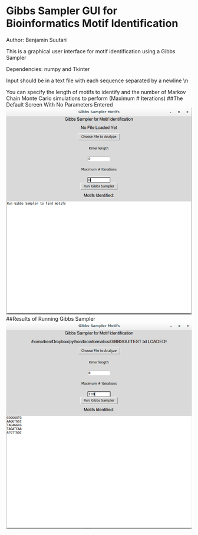 
#	Gibbs Sampler GUI for Bioinformatics Motif Identification	#                                                        

Author: Benjamin Suutari


This is a graphical user interface for motif identification using a Gibbs Sampler

Dependencies: numpy and Tkinter

Input should be in a text file with each sequence separated by a newline \n

You can specify the length of motifs to identify and the number of Markov Chain Monte Carlo simulations to perform (Maximum # Iterations)
##The Default Screen With No Parameters Entered
![alt text](screenshots/defaultscreen.png "This is the screen you will see on opening")
##Results of Running Gibbs Sampler
![alt text](screenshots/RunScreen.png "Example of screen after running Gibbs Sampler on a file with desired parameters")
